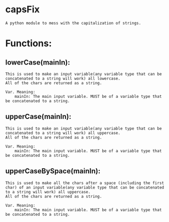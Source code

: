 # capsFix
    A python module to mess with the capitalization of strings.
# Functions:
##  lowerCase(mainIn):
    This is used to make an input variable(any variable type that can be concatenated to a string will work) all lowercase.
    All of the chars are returned as a string.

    Var. Meaning:
        mainIn: The main input variable. MUST be of a variable type that be concatenated to a string.
##  upperCase(mainIn):
    This is used to make an input variable(any variable type that can be concatenated to a string will work) all uppercase.
    All of the chars are returned as a string.
 
    Var. Meaning:
        mainIn: The main input variable. MUST be of a variable type that be concatenated to a string.
##  upperCaseBySpace(mainIn):
    This is used to make all the chars after a space (including the first char) of an input variable(any variable type that can be concatenated to a string will work) all uppercase.
    All of the chars are returned as a string.
 
    Var. Meaning:
        mainIn: The main input variable. MUST be of a variable type that be concatenated to a string.
